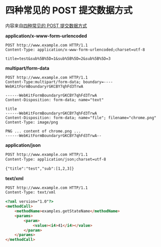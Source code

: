 # 四种常见的 POST 提交数据方式

内容来自[四种常见的 POST 提交数据方式](<https://imququ.com/post/four-ways-to-post-data-in-http.html>)

**application/x-www-form-urlencoded**

```hxml
POST http://www.example.com HTTP/1.1
Content-Type: application/x-www-form-urlencoded;charset=utf-8

title=test&sub%5B%5D=1&sub%5B%5D=2&sub%5B%5D=3
```

**multipart/form-data**

```hxml
POST http://www.example.com HTTP/1.1
Content-Type:multipart/form-data; boundary=----WebKitFormBoundaryrGKCBY7qhFd3TrwA

------WebKitFormBoundaryrGKCBY7qhFd3TrwA
Content-Disposition: form-data; name="text"

title
------WebKitFormBoundaryrGKCBY7qhFd3TrwA
Content-Disposition: form-data; name="file"; filename="chrome.png"
Content-Type: image/png

PNG ... content of chrome.png ...
------WebKitFormBoundaryrGKCBY7qhFd3TrwA--
```

**application/json**

```html
POST http://www.example.com HTTP/1.1 
Content-Type: application/json;charset=utf-8

{"title":"test","sub":[1,2,3]}

```

**text/xml**

```html
POST http://www.example.com HTTP/1.1 
Content-Type: text/xml

<?xml version="1.0"?>
<methodCall>
    <methodName>examples.getStateName</methodName>
    <params>
        <param>
            <value><i4>41</i4></value>
        </param>
    </params>
</methodCall>
```

